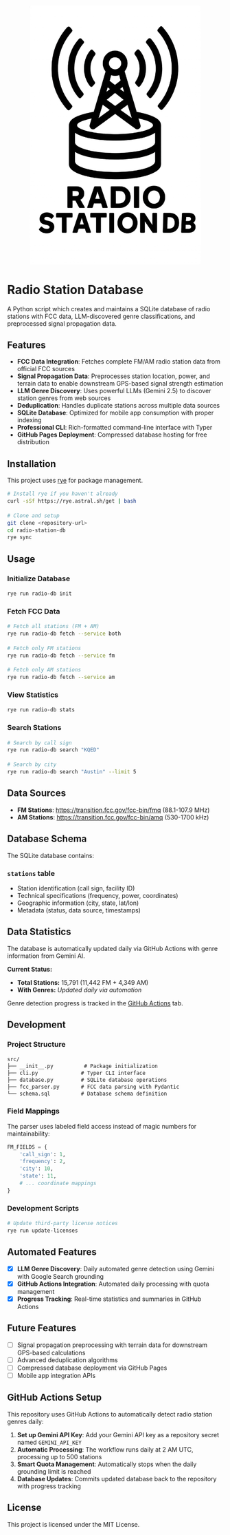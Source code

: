 <div align="center">
  <img src="logo.png" alt="Radio Station Database Logo" width="400">
</div>

# Radio Station Database

A Python script which creates and maintains a SQLite database of radio stations with FCC data, LLM-discovered genre classifications, and preprocessed signal propagation data.

## Features

- **FCC Data Integration**: Fetches complete FM/AM radio station data from official FCC sources
- **Signal Propagation Data**: Preprocesses station location, power, and terrain data to enable downstream GPS-based signal strength estimation
- **LLM Genre Discovery**: Uses powerful LLMs (Gemini 2.5) to discover station genres from web sources
- **Deduplication**: Handles duplicate stations across multiple data sources
- **SQLite Database**: Optimized for mobile app consumption with proper indexing
- **Professional CLI**: Rich-formatted command-line interface with Typer
- **GitHub Pages Deployment**: Compressed database hosting for free distribution

## Installation

This project uses [rye](https://github.com/astral-sh/rye) for package management.

```bash
# Install rye if you haven't already
curl -sSf https://rye.astral.sh/get | bash

# Clone and setup
git clone <repository-url>
cd radio-station-db
rye sync
```

## Usage

### Initialize Database
```bash
rye run radio-db init
```

### Fetch FCC Data
```bash
# Fetch all stations (FM + AM)
rye run radio-db fetch --service both

# Fetch only FM stations
rye run radio-db fetch --service fm

# Fetch only AM stations  
rye run radio-db fetch --service am
```

### View Statistics
```bash
rye run radio-db stats
```

### Search Stations
```bash
# Search by call sign
rye run radio-db search "KQED"

# Search by city
rye run radio-db search "Austin" --limit 5
```

## Data Sources

- **FM Stations**: https://transition.fcc.gov/fcc-bin/fmq (88.1-107.9 MHz)
- **AM Stations**: https://transition.fcc.gov/fcc-bin/amq (530-1700 kHz)

## Database Schema

The SQLite database contains:

### `stations` table
- Station identification (call sign, facility ID)
- Technical specifications (frequency, power, coordinates)
- Geographic information (city, state, lat/lon)
- Metadata (status, data source, timestamps)

## Data Statistics

The database is automatically updated daily via GitHub Actions with genre information from Gemini AI.

**Current Status:**
- **Total Stations:** 15,791 (11,442 FM + 4,349 AM)
- **With Genres:** _Updated daily via automation_

Genre detection progress is tracked in the [GitHub Actions](../../actions) tab.

## Development

### Project Structure
```
src/
├── __init__.py          # Package initialization
├── cli.py              # Typer CLI interface
├── database.py         # SQLite database operations
├── fcc_parser.py       # FCC data parsing with Pydantic
└── schema.sql          # Database schema definition
```

### Field Mappings
The parser uses labeled field access instead of magic numbers for maintainability:
```python
FM_FIELDS = {
    'call_sign': 1,
    'frequency': 2,
    'city': 10,
    'state': 11,
    # ... coordinate mappings
}
```

### Development Scripts

```bash
# Update third-party license notices
rye run update-licenses
```

## Automated Features

- [x] **LLM Genre Discovery**: Daily automated genre detection using Gemini with Google Search grounding
- [x] **GitHub Actions Integration**: Automated daily processing with quota management
- [x] **Progress Tracking**: Real-time statistics and summaries in GitHub Actions

## Future Features

- [ ] Signal propagation preprocessing with terrain data for downstream GPS-based calculations  
- [ ] Advanced deduplication algorithms
- [ ] Compressed database deployment via GitHub Pages
- [ ] Mobile app integration APIs

## GitHub Actions Setup

This repository uses GitHub Actions to automatically detect radio station genres daily:

1. **Set up Gemini API Key**: Add your Gemini API key as a repository secret named `GEMINI_API_KEY`
2. **Automatic Processing**: The workflow runs daily at 2 AM UTC, processing up to 500 stations
3. **Smart Quota Management**: Automatically stops when the daily grounding limit is reached
4. **Database Updates**: Commits updated database back to the repository with progress tracking

## License

This project is licensed under the MIT License.
